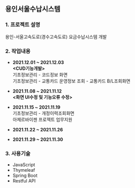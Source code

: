 ## 용인서울수납시스템
### 1. 프로젝트 설명
용인-서울고속도로(경수고속도로) 요금수납시스템 개발
### 2. 작업내용
 - **2021.12.01 ~ 2021.12.03**   
 **<CUD기능개발>**    
 기초정보관리 - 코드정보 화면   
 기초정보관리 - 교통카드 운영정보 조회 - 교통카드 B/L조회화면 
 - **2021.11.08 ~ 2021.11.12**   
 **<화면 UI수정 및 기능오류 수정>**   

 - **2021.11.15 ~ 2021.11.19**   
 기초정보관리 - 개정이력조회화면   
 아제르바이젠 프로젝트 업무지원   
 - **2021.11.22 ~ 2021.11.26**  

 - **2021.11.29 ~ 2021.11.30**   


### 3. 사용기술   
 - JavaScript
 - Thymeleaf
 - Spring Boot
 - Restful API
